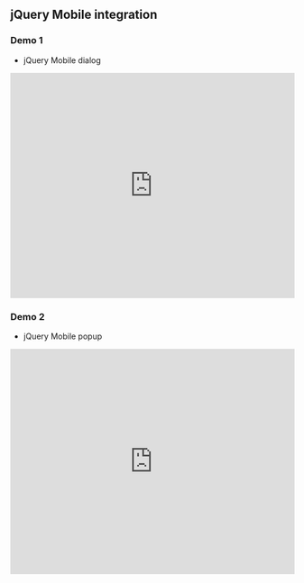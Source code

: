## jQuery Mobile integration

### Demo 1
- jQuery Mobile dialog
<iframe width="100%" height="400" src="https://jsfiddle.net/uZCdX/embedded/result,html,js,css,resources/" allowfullscreen="allowfullscreen" frameborder="0"></iframe>

### Demo 2
- jQuery Mobile popup
<iframe width="100%" height="400" src="https://jsfiddle.net/yVNTL/embedded/result,html,js,css,resources/" allowfullscreen="allowfullscreen" frameborder="0"></iframe>
